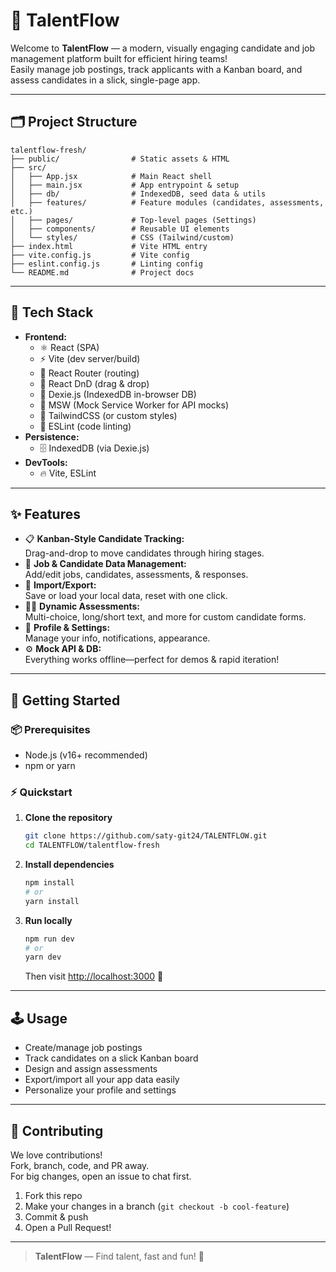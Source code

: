 # 🌟 TalentFlow

Welcome to **TalentFlow** — a modern, visually engaging candidate and job management platform built for efficient hiring teams!  
Easily manage job postings, track applicants with a Kanban board, and assess candidates in a slick, single-page app.

---

## 🗂️ Project Structure

```
talentflow-fresh/
├── public/                # Static assets & HTML
├── src/
│   ├── App.jsx            # Main React shell
│   ├── main.jsx           # App entrypoint & setup
│   ├── db/                # IndexedDB, seed data & utils
│   ├── features/          # Feature modules (candidates, assessments, etc.)
│   ├── pages/             # Top-level pages (Settings)
│   ├── components/        # Reusable UI elements
│   └── styles/            # CSS (Tailwind/custom)
├── index.html             # Vite HTML entry
├── vite.config.js         # Vite config
├── eslint.config.js       # Linting config
└── README.md              # Project docs
```

---

## 🚀 Tech Stack

- **Frontend:**  
  - ⚛️ React (SPA)
  - ⚡ Vite (dev server/build)
  - 🧭 React Router (routing)
  - 🧩 React DnD (drag & drop)
  - 💾 Dexie.js (IndexedDB in-browser DB)
  - 🧪 MSW (Mock Service Worker for API mocks)
  - 🎨 TailwindCSS (or custom styles)
  - 🧹 ESLint (code linting)
- **Persistence:**  
  - 🗄️ IndexedDB (via Dexie.js)
- **DevTools:**  
  - 🔥 Vite, ESLint

---

## ✨ Features

- 📋 **Kanban-Style Candidate Tracking:**  
  Drag-and-drop to move candidates through hiring stages.
- 📝 **Job & Candidate Data Management:**  
  Add/edit jobs, candidates, assessments, & responses.
- 💾 **Import/Export:**  
  Save or load your local data, reset with one click.
- 🧑‍💻 **Dynamic Assessments:**  
  Multi-choice, long/short text, and more for custom candidate forms.
- 👤 **Profile & Settings:**  
  Manage your info, notifications, appearance.
- ⚙️ **Mock API & DB:**  
  Everything works offline—perfect for demos & rapid iteration!

---

## 🏁 Getting Started

### 📦 Prerequisites

- Node.js (v16+ recommended)
- npm or yarn

### ⚡ Quickstart

1. **Clone the repository**
   ```bash
   git clone https://github.com/saty-git24/TALENTFLOW.git
   cd TALENTFLOW/talentflow-fresh
   ```

2. **Install dependencies**
   ```bash
   npm install
   # or
   yarn install
   ```

3. **Run locally**
   ```bash
   npm run dev
   # or
   yarn dev
   ```
   Then visit [http://localhost:3000](http://localhost:3000) 🚀

---

## 🕹 Usage

- Create/manage job postings
- Track candidates on a slick Kanban board
- Design and assign assessments
- Export/import all your app data easily
- Personalize your profile and settings

---

## 🤝 Contributing

We love contributions!  
Fork, branch, code, and PR away.  
For big changes, open an issue to chat first.

1. Fork this repo
2. Make your changes in a branch (`git checkout -b cool-feature`)
3. Commit & push
4. Open a Pull Request!

---



> **TalentFlow** — Find talent, fast and fun! 🎉
